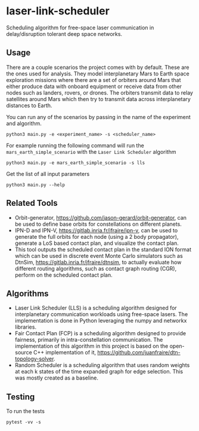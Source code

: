 # laser-link-scheduler
Scheduling algorithm for free-space laser communication in delay/disruption tolerant deep space networks.

## Usage
There are a couple scenarios the project comes with by default. These are the ones used for analysis. They model interplanetary Mars to Earth space exploration missions where there are a set of orbiters around Mars that either produce data with onboard equipment or receive data from other nodes such as landers, rovers, or drones. The orbiters transmit data to relay satellites around Mars which then try to transmit data across interplanetary distances to Earth.

You can run any of the scenarios by passing in the name of the experiment and algorithm.
```
python3 main.py -e <experiment_name> -s <scheduler_name>
```

For example running the following command will run the `mars_earth_simple_scenario` with the `Laser Link Scheduler` algorithm
```
python3 main.py -e mars_earth_simple_scenario -s lls
```

Get the list of all input parameters
```
python3 main.py --help
```

## Related Tools
- Orbit-generator, https://github.com/jason-gerard/orbit-generator, can be used to define base orbits for constellations on different planets.
- IPN-D and IPN-V, https://gitlab.inria.fr/jfraire/ipn-v, can be used to generate the full orbits for each node (using a 2 body propagator), generate a LoS based contact plan, and visualize the contact plan.
- This tool outputs the scheduled contact plan in the standard ION format which can be used in discrete event Monte Carlo simulators such as DtnSim, https://gitlab.inria.fr/jfraire/dtnsim, to actually evaluate how different routing algorithms, such as contact graph routing (CGR), perform on the scheduled contact plan.

## Algorithms
- Laser Link Scheduler (LLS) is a scheduling algorithm designed for interplanetary communication workloads using free-space lasers. The implementation is done in Python leveraging the numpy and networkx libraries.
- Fair Contact Plan (FCP) is a scheduling algorithm designed to provide fairness, primarily in intra-constellation communication. The implementation of this algorithm in this project is based on the open-source C++ implementation of it, https://github.com/juanfraire/dtn-topology-solver.
- Random Scheduler is a scheduling algorithm that uses random weights at each k states of the time expanded graph for edge selection. This was mostly created as a baseline.

## Testing
To run the tests
```
pytest -vv -s
```
